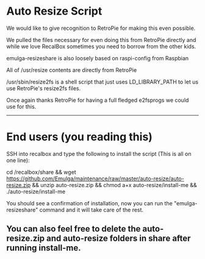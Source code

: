 # Auto Resize Script
We would like to give recognition to RetroPie for making this even possible.

We pulled the files necessary for even doing this from RetroPie directly and while we love RecalBox sometimes you need to borrow from the other kids.

emulga-resizeshare is also loosely based on raspi-config from Raspbian

All of /usr/resize contents are directly from RetroPie

/usr/sbin/resize2fs is a shell script that just uses LD_LIBRARY_PATH to let us use RetroPie's resize2fs files.

Once again thanks RetroPie for having a full fledged e2fsprogs we could use for this.

--------------------------------------------------------------------------------------------------------------------------------

# End users (you reading this)

SSH into recalbox and type the following to install the script (This is all on one line):

cd /recalbox/share && wget https://github.com/Emulga/maintenance/raw/master/auto-resize/auto-resize.zip && unzip auto-resize.zip && chmod a+x auto-resize/install-me && ./auto-resize/install-me

You should see a confirmation of installation, now you can run the "emulga-resizeshare" command and it will take care of the rest.

## You can also feel free to delete the auto-resize.zip and auto-resize folders in share after running install-me.